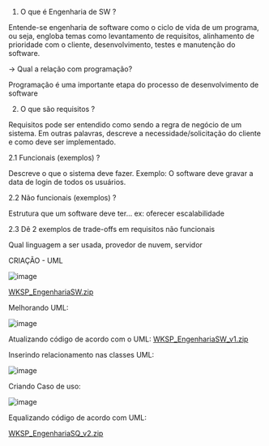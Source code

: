 1. O que é Engenharia de SW ?

Entende-se engenharia de software como o ciclo de vida de um programa, ou seja, engloba temas como levantamento de requisitos, alinhamento de prioridade com o cliente, desenvolvimento, testes e manutenção do software. 

  -> Qual a relação com programação?
  
  Programação é uma importante etapa do processo de desenvolvimento de software
  
2. O que são requisitos ?

Requisitos pode ser entendido como sendo a regra de negócio de um sistema. Em outras palavras, descreve a necessidade/solicitação do cliente e como deve ser implementado.
  
  2.1 Funcionais (exemplos) ? 
  
  Descreve o que o sistema deve fazer. Exemplo: O software deve gravar a data de login de todos os usuários. 
  
  2.2 Não funcionais  (exemplos) ?
  
  Estrutura que um software deve ter... ex: oferecer escalabilidade
  
  2.3 Dê 2 exemplos de trade-offs em requisitos não funcionais
  
   Qual linguagem a ser usada,
   provedor de nuvem,
   servidor


CRIAÇÃO - UML

![image](https://user-images.githubusercontent.com/111614619/223278442-f292ee84-6105-40ef-8eba-9ff0cf39adae.png)

[WKSP_EngenhariaSW.zip](https://github.com/wdeus/bertoti/files/11007131/WKSP_EngenhariaSW.zip)


Melhorando UML:

![image](https://user-images.githubusercontent.com/111614619/228052952-185271dc-8d67-4581-9da7-9df7fdf811a7.png)

Atualizando código de acordo com o UML:
[WKSP_EngenhariaSW_v1.zip](https://github.com/wdeus/bertoti/files/11082534/WKSP_EngenhariaSW_v1.zip)

Inserindo relacionamento nas classes UML:

![image](https://user-images.githubusercontent.com/111614619/229247830-0276f28a-323e-4438-a4cd-7a08a1d17298.png)

Criando Caso de uso:

![image](https://user-images.githubusercontent.com/111614619/231008238-573ed020-cd18-49f6-93c7-b2b340f86527.png)

Equalizando código de acordo com UML:

[WKSP_EngenhariaSQ_v2.zip](https://github.com/wdeus/bertoti/files/11410361/WKSP_EngenhariaSQ_v2.zip)
